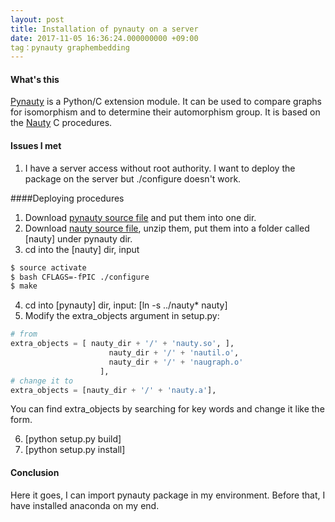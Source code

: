 ```yaml
---
layout: post
title: Installation of pynauty on a server
date: 2017-11-05 16:36:24.000000000 +09:00
tag：pynauty graphembedding
---
```


#### What's this

[Pynauty](https://web.cs.dal.ca/~peter/software/pynauty/html/index.html) is a Python/C extension module. It can be used to compare graphs for isomorphism and to determine their automorphism group. It is based on the [Nauty](http://www3.cs.stonybrook.edu/~algorith/implement/nauty/implement.shtml) C procedures.

#### Issues I met
1. I have a server access without root authority. I want to deploy the package on the server but ./configure doesn't work.

####Deploying procedures
1. Download [pynauty source file](https://github.com/katsiatyna/pynauty_0.6.0-modification) and put them into one dir.
2. Download [nauty source file](http://users.cecs.anu.edu.au/~bdm/nauty/), unzip them, put them into a folder called [nauty] under pynauty dir.
3. cd into the [nauty] dir, input
```bash
$ source activate
$ bash CFLAGS=-fPIC ./configure
$ make
```
4. cd into [pynauty] dir, input:
[ln -s ../nauty* nauty]
5. Modify the extra_objects argument in setup.py:

```python
# from
extra_objects = [ nauty_dir + '/' + 'nauty.so', ],
                      nauty_dir + '/' + 'nautil.o',
                      nauty_dir + '/' + 'naugraph.o'
                    ],
# change it to
extra_objects = [nauty_dir + '/' + 'nauty.a'],
```
You can find extra_objects by searching for key words and change it like the form.

6. [python setup.py build]
7. [python setup.py install]


#### Conclusion

Here it goes, I can import pynauty package in my environment. Before that, I have installed anaconda on my end.
